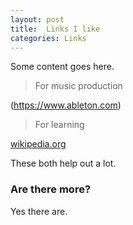 ```yaml
---
layout: post
title:  Links I like
categories: Links
---
```


Some content goes here.

> For music production

(https://www.ableton.com)

> For learning

[wikipedia.org](https://www.wikipedia.org)

These both help out a lot.

### Are there more?

Yes there are.
